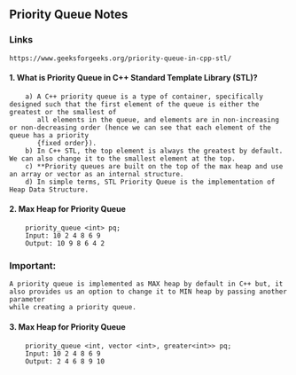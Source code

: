 ## Priority Queue Notes

### Links
    https://www.geeksforgeeks.org/priority-queue-in-cpp-stl/

#### 1. What is Priority Queue in C++ Standard Template Library (STL)?
        a) A C++ priority queue is a type of container, specifically designed such that the first element of the queue is either the greatest or the smallest of 
           all elements in the queue, and elements are in non-increasing or non-decreasing order (hence we can see that each element of the queue has a priority 
           {fixed order}).
        b) In C++ STL, the top element is always the greatest by default. We can also change it to the smallest element at the top. 
        c) **Priority queues are built on the top of the max heap and use an array or vector as an internal structure. 
        d) In simple terms, STL Priority Queue is the implementation of Heap Data Structure.
        
#### 2. Max Heap for Priority Queue
        priority_queue <int> pq;
        Input: 10 2 4 8 6 9  
        Output: 10 9 8 6 4 2 
        
### Important: 
    A priority queue is implemented as MAX heap by default in C++ but, it also provides us an option to change it to MIN heap by passing another parameter 
    while creating a priority queue.
    
#### 3. Max Heap for Priority Queue
        priority_queue <int, vector <int>, greater<int>> pq;
        Input: 10 2 4 8 6 9  
        Output: 2 4 6 8 9 10

